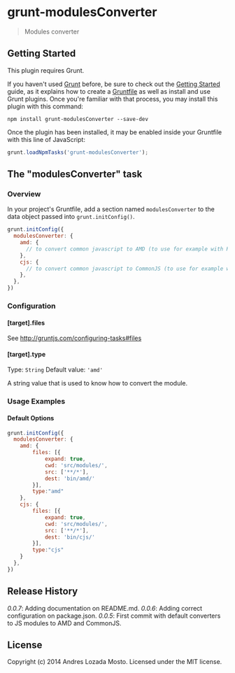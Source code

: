 # grunt-modulesConverter

> Modules converter

## Getting Started
This plugin requires Grunt.

If you haven't used [Grunt](http://gruntjs.com/) before, be sure to check out the [Getting Started](http://gruntjs.com/getting-started) guide, as it explains how to create a [Gruntfile](http://gruntjs.com/sample-gruntfile) as well as install and use Grunt plugins. Once you're familiar with that process, you may install this plugin with this command:

```shell
npm install grunt-modulesConverter --save-dev
```

Once the plugin has been installed, it may be enabled inside your Gruntfile with this line of JavaScript:

```js
grunt.loadNpmTasks('grunt-modulesConverter');
```

## The "modulesConverter" task

### Overview
In your project's Gruntfile, add a section named `modulesConverter` to the data object passed into `grunt.initConfig()`.

```js
grunt.initConfig({
  modulesConverter: {
    amd: {
      // to convert common javascript to AMD (to use for example with RequireJS).
    },
    cjs: {
      // to convert common javascript to CommonJS (to use for example with Browserify or NodeJS)
    },
  },
})
```

### Configuration

#### [target].files
See http://gruntjs.com/configuring-tasks#files

#### [target].type
Type: `String`
Default value: `'amd'`

A string value that is used to know how to convert the module.

### Usage Examples

#### Default Options

```js
grunt.initConfig({
  modulesConverter: {
    amd: {
        files: [{
            expand: true,
            cwd: 'src/modules/',
            src: ['**/*'],
            dest: 'bin/amd/'
        }],
        type:"amd"
    },
    cjs: {
        files: [{
            expand: true,
            cwd: 'src/modules/',
            src: ['**/*'],
            dest: 'bin/cjs/'
        }],
        type:"cjs"
    }
  },
})
```

## Release History
_0.0.7_: Adding documentation on README.md.
_0.0.6_: Adding correct configuration on package.json.
_0.0.5_: First commit with default converters to JS modules to AMD and CommonJS.

## License
Copyright (c) 2014 Andres Lozada Mosto. Licensed under the MIT license.

